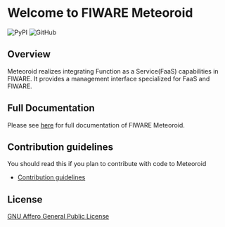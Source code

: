 # Welcome to FIWARE Meteoroid

![PyPI](https://img.shields.io/pypi/v/meteoroid-cli)
![GitHub](https://img.shields.io/github/license/OkinawaOpenLaboratory/fiware-meteoroid?color=blue)

## Overview

Meteoroid realizes integrating Function as a Service(FaaS) capabilities in FIWARE.
It provides a management interface specialized for FaaS and FIWARE.

## Full Documentation

Please see [here](https://fiware-meteoroid.readthedocs.io/en/latest/) for full documentation of FIWARE Meteoroid.

## Contribution guidelines

You should read this if you plan to contribute with code to Meteoroid

* [Contribution guidelines](./docs/manuals/contribution_guidelines.md)

## License

[GNU Affero General Public License](https://www.gnu.org/licenses/agpl-3.0.en.html)
